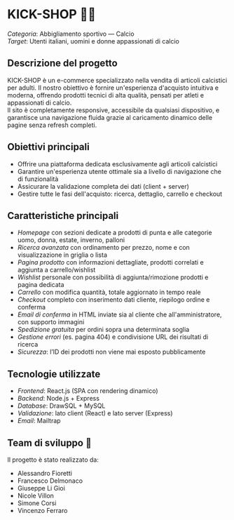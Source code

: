 # KICK-SHOP 🥅👟  
*Categoria*: Abbigliamento sportivo — Calcio  
*Target*: Utenti italiani, uomini e donne appassionati di calcio  

## Descrizione del progetto  
KICK-SHOP è un e-commerce specializzato nella vendita di articoli calcistici per adulti. Il nostro obiettivo è fornire un'esperienza d'acquisto intuitiva e moderna, offrendo prodotti tecnici di alta qualità, pensati per atleti e appassionati di calcio.  
Il sito è completamente responsive, accessibile da qualsiasi dispositivo, e garantisce una navigazione fluida grazie al caricamento dinamico delle pagine senza refresh completi.

## Obiettivi principali  
- Offrire una piattaforma dedicata esclusivamente agli articoli calcistici  
- Garantire un'esperienza utente ottimale sia a livello di navigazione che di funzionalità  
- Assicurare la validazione completa dei dati (client + server)  
- Gestire tutte le fasi dell'acquisto: ricerca, dettaglio, carrello e checkout  

## Caratteristiche principali  
- *Homepage* con sezioni dedicate a prodotti di punta e alle categorie uomo, donna, estate, inverno, palloni  
- *Ricerca avanzata* con ordinamento per prezzo, nome e con visualizzazione in griglia o lista  
- *Pagina prodotto* con informazioni dettagliate, prodotti correlati e aggiunta a carrello/wishlist  
- *Wishlist* personale con possibilità di aggiunta/rimozione prodotti e pagina dedicata  
- *Carrello* con modifica quantità, totale aggiornato in tempo reale  
- *Checkout* completo con inserimento dati cliente, riepilogo ordine e conferma  
- *Email di conferma* in HTML inviate sia al cliente che all'amministratore, con supporto immagini  
- *Spedizione gratuita* per ordini sopra una determinata soglia  
- *Gestione errori* (es. pagina 404) e condivisione URL dei risultati di ricerca  
- *Sicurezza*: l’ID dei prodotti non viene mai esposto pubblicamente  

## Tecnologie utilizzate  
- *Frontend*: React.js (SPA con rendering dinamico)  
- *Backend*: Node.js + Express  
- *Database*: DrawSQL + MySQL  
- *Validazione*: lato client (React) e lato server (Express)  
- *Email*: Mailtrap  

## Team di sviluppo 👥  
Il progetto è stato realizzato da:  
- Alessandro Fioretti  
- Francesco Delmonaco  
- Giuseppe Li Gioi  
- Nicole Villon  
- Simone Corsi  
- Vincenzo Ferraro

